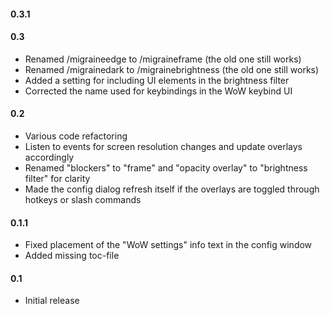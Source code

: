 #### 0.3.1

#### 0.3
- Renamed /migraineedge to /migraineframe (the old one still works)
- Renamed /migrainedark to /migrainebrightness (the old one still works)
- Added a setting for including UI elements in the brightness filter
- Corrected the name used for keybindings in the WoW keybind UI

#### 0.2
- Various code refactoring
- Listen to events for screen resolution changes and update overlays
    accordingly
- Renamed "blockers" to "frame" and "opacity overlay" to "brightness filter"
    for clarity
- Made the config dialog refresh itself if the overlays are toggled through
    hotkeys or slash commands

#### 0.1.1

- Fixed placement of the "WoW settings" info text in the config window
- Added missing toc-file

#### 0.1

- Initial release
